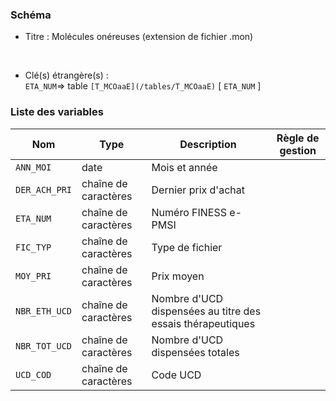 ### Schéma


- Titre : Molécules onéreuses (extension de fichier .mon)
<br />



- Clé(s) étrangère(s) : <br />
`ETA_NUM`=> table `[T_MCOaaE](/tables/T_MCOaaE)` [ `ETA_NUM` ]<br />

 
### Liste des variables

Nom | Type | Description | Règle de gestion
-|-|-|-
`ANN_MOI`| date |Mois et année||
`DER_ACH_PRI`| chaîne de caractères |Dernier prix d'achat||
`ETA_NUM`| chaîne de caractères |Numéro FINESS e-PMSI||
`FIC_TYP`| chaîne de caractères |Type de fichier||
`MOY_PRI`| chaîne de caractères |Prix moyen||
`NBR_ETH_UCD`| chaîne de caractères |Nombre d'UCD dispensées au titre des essais thérapeutiques||
`NBR_TOT_UCD`| chaîne de caractères |Nombre d'UCD dispensées totales||
`UCD_COD`| chaîne de caractères |Code UCD||